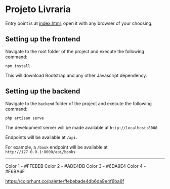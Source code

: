 # Projeto Livraria

Entry point is at [index.html](./index.html), open it with any browser of your choosing.

## Setting up the frontend

Navigate to the root folder of the project and execute the following command:

```
npm install
```

This will download Bootstrap and any other Javascript dependency.

## Setting up the backend

Navigate to the `backend` folder of the project and execute the following command:

```
php artisan serve
```

The development server will be made available at `http://localhost:8000`

Endpoints will be available at `/api`. 

For example, a `/book` endpoint will be available at `http://127.0.0.1:8000/api/books`

---

Color 1 - #FFEBEB
Color 2 - #ADE4DB
Color 3 - #6DA9E4
Color 4 - #F6BA6F

https://colorhunt.co/palette/ffebebade4db6da9e4f6ba6f